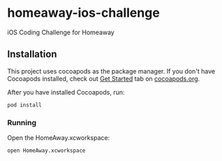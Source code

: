 # homeaway-ios-challenge
iOS Coding Challenge for Homeaway

## Installation

This project uses cocoapods as the package manager. If you don't have Cocoapods installed, check out [Get Started](http://cocoapods.org/) tab on [cocoapods.org](http://cocoapods.org/).

After you have installed Cocoapods, run:

```
pod install
```

### Running

Open the HomeAway.xcworkspace:

```
open HomeAway.xcworkspace
```
